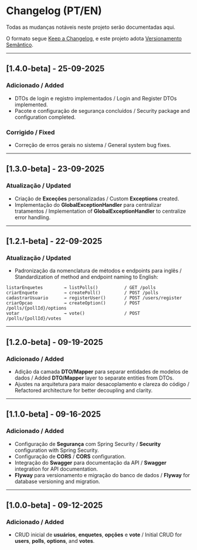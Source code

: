 # Changelog (PT/EN)
Todas as mudanças notáveis neste projeto serão documentadas aqui.

O formato segue [Keep a Changelog](https://keepachangelog.com/pt-BR/1.0.0/),
e este projeto adota [Versionamento Semântico](https://semver.org/lang/pt-BR/).

---

## [1.4.0-beta] - 25-09-2025
### Adicionado / Added
- DTOs de login e registro implementados / Login and Register DTOs implemented.
- Pacote e configuração de segurança concluídos / Security package and configuration completed.

### Corrigido / Fixed
- Correção de erros gerais no sistema / General system bug fixes.

---

## [1.3.0-beta] - 23-09-2025
### Atualização / Updated
- Criação de **Exceções** personalizadas / Custom **Exceptions** created.
- Implementação do **GlobalExceptionHandler** para centralizar tratamentos / Implementation of **GlobalExceptionHandler** to centralize error handling.

---

## [1.2.1-beta] - 22-09-2025
### Atualização / Updated
- Padronização da nomenclatura de métodos e endpoints para inglês / Standardization of method and endpoint naming to English:

```
listarEnquetes        → listPolls()          / GET /polls
criarEnquete          → createPoll()         / POST /polls
cadastrarUsuario      → registerUser()       / POST /users/register
criarOpcao            → createOption()       / POST /polls/{pollId}/options
votar                 → vote()               / POST /polls/{pollId}/votes
```

---

## [1.2.0-beta] - 09-19-2025
### Adicionado / Added
- Adição da camada **DTO/Mapper** para separar entidades de modelos de dados / Added **DTO/Mapper** layer to separate entities from DTOs.
- Ajustes na arquitetura para maior desacoplamento e clareza do código / Refactored architecture for better decoupling and clarity.
    
---

## [1.1.0-beta] - 09-16-2025
### Adicionado / Added
- Configuração de **Segurança** com Spring Security / **Security** configuration with Spring Security.
- Configuração de **CORS** / **CORS** configuration.
- Integração do **Swagger** para documentação da API / **Swagger** integration for API documentation.
- **Flyway** para versionamento e migração do banco de dados / **Flyway** for database versioning and migration.

---

## [1.0.0-beta] - 09-12-2025
### Adicionado / Added
- CRUD inicial de **usuários**, **enquetes**, **opções** e **vote** / Initial CRUD for **users**, **polls**, **options**, and **votes**.
